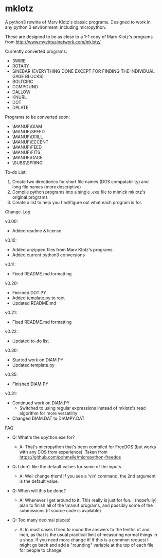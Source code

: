 # mklotz
A python3 rewrite of Marv Klotz's classic programs.  Designed to work in any python 3 environment, including micropython.

These are designed to be as close to a 1-1 copy of Marv Klotz's programs from http://www.myvirtualnetwork.com/mklotz/


Currently converted programs:
- 3WIRE
- ROTARY
- SINEBAR (EVERYTHING DONE EXCEPT FOR FINDING THE INDIVIDUAL GAGE BLOCKS)
- BOLTCIRC
- COMPOUND
- DALLOW
- KNURL
- DOT
- DPLATE

Programs to be converted soon:
- \MANUF\DIAM
- \MANUF\SPEED
- \MANUF\DRILL
- \MANUF\ECCENT
- \MANUF\FEED
- \MANUF\FITS
- \MANUF\GAGE
- \SUBS\SPRING

To-do List:
1. Create two directiories for short file names (DOS compatability) and long file names (more descriptive)
2. Compile python programs into a single .exe file to mimick mklotz's original programs
3. Create a list to help you find/figure out what each program is for.

Change-Log:

v0.00:
- Added readme & license

v0.10:
- Added unzipped files from Marv Klotz's programs
- Added current python3 conversions

v0.11:
- Fixed README.md formatting

v0.20:
- Finished DOT.PY
- Added template.py to root
- Updated README.md

v0.21:
- Fixed README.md formatting

v0.22:
- Updated to-do list

v0.30:
- Started work on DIAM.PY
- Updated template.py

v0.35:
- Finished DIAM.PY

v0.31:
- Continued work on DIAM.PY
    - Switched to using regular expressions instead of mklotz's read algorithm for more versatility
- Changed DIAM.DAT to DIAMPY.DAT

FAQ:
- Q: What's the upython.exe for?
    - A: That's micropython that's been compiled for FreeDOS (but works with any DOS from experience). Taken from https://github.com/pohmelie/micropython-freedos

- Q: I don't like the default values for some of the inputs.
    - A: Well change them! If you see a 'vin' command, the 2nd argument is the default value.

- Q: When will this be done?
    - A: Whenever I get around to it. This really is just for fun.  I (hopefully) plan to finish all of the \manuf programs, and possibly some of the submissions (if source code is available)

- Q: Too many decimal places!
    - A: In most cases I tried to round the answers to the tenths of and inch, as that is the usual practical limit of measuring normal things in a shop.  If you need more change it!  If this is a common request I might go back and add a "rounding" variable at the top of each file for people to change.